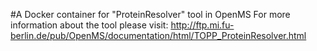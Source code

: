 #A Docker container for "ProteinResolver" tool in OpenMS
For more information about the tool please visit:
http://ftp.mi.fu-berlin.de/pub/OpenMS/documentation/html/TOPP_ProteinResolver.html
